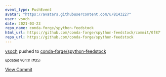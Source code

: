 ```yaml
---
event_type: PushEvent
avatar: "https://avatars.githubusercontent.com/u/814322?"
user: vsoch
date: 2021-03-23
repo_name: conda-forge/spython-feedstock
html_url: https://github.com/conda-forge/spython-feedstock/commit/0f87fea59486e13dafb265fcbc45d2d0d9894664
repo_url: https://github.com/conda-forge/spython-feedstock
---
```


<a href='https://github.com/vsoch' target='_blank'>vsoch</a> pushed to <a href='https://github.com/conda-forge/spython-feedstock' target='_blank'>conda-forge/spython-feedstock</a>

<small>updated v0.1.11 (#35)</small>

<a href='https://github.com/conda-forge/spython-feedstock/commit/0f87fea59486e13dafb265fcbc45d2d0d9894664' target='_blank'>View Commit</a>